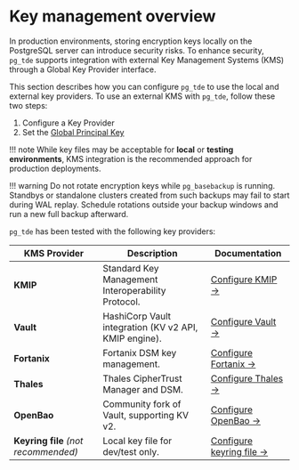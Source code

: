 # Key management overview

In production environments, storing encryption keys locally on the PostgreSQL server can introduce security risks. To enhance security, `pg_tde` supports integration with external Key Management Systems (KMS) through a Global Key Provider interface.

This section describes how you can configure `pg_tde` to use the local and external key providers.
To use an external KMS with `pg_tde`, follow these two steps:

1. Configure a Key Provider
2. Set the [Global Principal Key](set-principal-key.md)

!!! note
     While key files may be acceptable for **local** or **testing environments**, KMS integration is the recommended approach for production deployments.

!!! warning
    Do not rotate encryption keys while `pg_basebackup` is running. Standbys or standalone clusters created from such backups may fail to start during WAL replay. Schedule rotations outside your backup windows and run a new full backup afterward.

`pg_tde` has been tested with the following key providers:

| KMS Provider       | Description                                           | Documentation |
|--------------------|-------------------------------------------------------|---------------|
| **KMIP**           | Standard Key Management Interoperability Protocol.    | [Configure KMIP →](kmip-server.md) |
| **Vault**          | HashiCorp Vault integration (KV v2 API, KMIP engine). | [Configure Vault →](vault.md) |
| **Fortanix**       | Fortanix DSM key management.                          | [Configure Fortanix →](kmip-fortanix.md) |
| **Thales**         | Thales CipherTrust Manager and DSM.                   | [Configure Thales →](kmip-thales.md) |
| **OpenBao**        | Community fork of Vault, supporting KV v2.            | [Configure OpenBao →](kmip-openbao.md) |
| **Keyring file** *(not recommended)* | Local key file for dev/test only.                  | [Configure keyring file →](keyring.md) |
